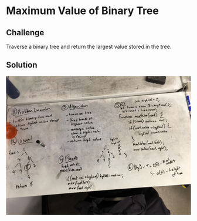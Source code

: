 # Maximum Value of Binary Tree

## Challenge
Traverse a binary tree and return the largest value stored in the tree.

## Solution
![](../assets/max-val-bt.jpg)
